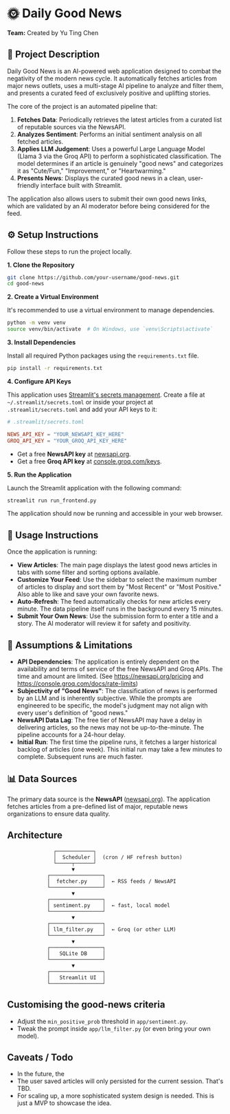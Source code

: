 # 🌞 Daily Good News

**Team:** Created by Yu Ting Chen

## 📖 Project Description

Daily Good News is an AI-powered web application designed to combat the negativity of the modern news cycle. It automatically fetches articles from major news outlets, uses a multi-stage AI pipeline to analyze and filter them, and presents a curated feed of exclusively positive and uplifting stories.

The core of the project is an automated pipeline that:
1.  **Fetches Data**: Periodically retrieves the latest articles from a curated list of reputable sources via the NewsAPI.
2.  **Analyzes Sentiment**: Performs an initial sentiment analysis on all fetched articles.
3.  **Applies LLM Judgement**: Uses a powerful Large Language Model (Llama 3 via the Groq API) to perform a sophisticated classification. The model determines if an article is genuinely "good news" and categorizes it as "Cute/Fun," "Improvement," or "Heartwarming."
4.  **Presents News**: Displays the curated good news in a clean, user-friendly interface built with Streamlit.

The application also allows users to submit their own good news links, which are validated by an AI moderator before being considered for the feed.

## ⚙️ Setup Instructions

Follow these steps to run the project locally.

**1. Clone the Repository**

```bash
git clone https://github.com/your-username/good-news.git
cd good-news
```

**2. Create a Virtual Environment**

It's recommended to use a virtual environment to manage dependencies.

```bash
python -m venv venv
source venv/bin/activate  # On Windows, use `venv\Scripts\activate`
```

**3. Install Dependencies**

Install all required Python packages using the `requirements.txt` file.

```bash
pip install -r requirements.txt
```

**4. Configure API Keys**

This application uses [Streamlit's secrets management](https://docs.streamlit.io/library/advanced-features/secrets-management). Create a file at `~/.streamlit/secrets.toml` or inside your project at `.streamlit/secrets.toml` and add your API keys to it:

```toml
# .streamlit/secrets.toml

NEWS_API_KEY = "YOUR_NEWSAPI_KEY_HERE"
GROQ_API_KEY = "YOUR_GROQ_API_KEY_HERE"
```

*   Get a free **NewsAPI key** at [newsapi.org](https://newsapi.org).
*   Get a free **Groq API key** at [console.groq.com/keys](https://console.groq.com/keys).

**5. Run the Application**

Launch the Streamlit application with the following command:

```bash
streamlit run run_frontend.py
```

The application should now be running and accessible in your web browser.

## 🚀 Usage Instructions

Once the application is running:
*   **View Articles**: The main page displays the latest good news articles in tabs with some filter and sorting options available.
*   **Customize Your Feed**: Use the sidebar to select the maximum number of articles to display and sort them by "Most Recent" or "Most Positive." Also able to like and save your own favorite news.
*   **Auto-Refresh**: The feed automatically checks for new articles every minute. The data pipeline itself runs in the background every 15 minutes.
*   **Submit Your Own News**: Use the submission form to enter a title and a story. The AI moderator will review it for safety and positivity.

## 📝 Assumptions & Limitations

*   **API Dependencies**: The application is entirely dependent on the availability and terms of service of the free NewsAPI and Groq APIs. The time and amount are limited. (See https://newsapi.org/pricing and https://console.groq.com/docs/rate-limits)
*   **Subjectivity of "Good News"**: The classification of news is performed by an LLM and is inherently subjective. While the prompts are engineered to be specific, the model's judgment may not align with every user's definition of "good news."
*   **NewsAPI Data Lag**: The free tier of NewsAPI may have a delay in delivering articles, so the news may not be up-to-the-minute. The pipeline accounts for a 24-hour delay.
*   **Initial Run**: The first time the pipeline runs, it fetches a larger historical backlog of articles (one week). This initial run may take a few minutes to complete. Subsequent runs are much faster.

## 📊 Data Sources

The primary data source is the **NewsAPI** ([newsapi.org](https://newsapi.org)). The application fetches articles from a pre-defined list of major, reputable news organizations to ensure data quality.

## Architecture

```
               ┌────────────┐
               │  Scheduler │  (cron / HF refresh button)
               └─────┬──────┘
                     ▼
             ┌─────────────────┐
             │  fetcher.py     │  ← RSS feeds / NewsAPI
             └─────────────────┘
                     ▼
             ┌─────────────────┐
             │ sentiment.py    │  ← fast, local model
             └─────────────────┘
                     ▼
             ┌─────────────────┐
             │ llm_filter.py   │  ← Groq (or other LLM)
             └─────────────────┘
                     ▼
             ┌─────────────────┐
             │   SQLite DB     │
             └─────────────────┘
                     ▼
             ┌─────────────────┐
             │   Streamlit UI  │
             └─────────────────┘
```

## Customising the good-news criteria

* Adjust the `min_positive_prob` threshold in `app/sentiment.py`.
* Tweak the prompt inside `app/llm_filter.py` (or even bring your own model).

## Caveats / Todo

* In the future, the 
* The user saved articles will only persisted for the current session. That's TBD.
* For scaling up, a more sophisticated system design is needed. This is just a MVP to showcase the idea.